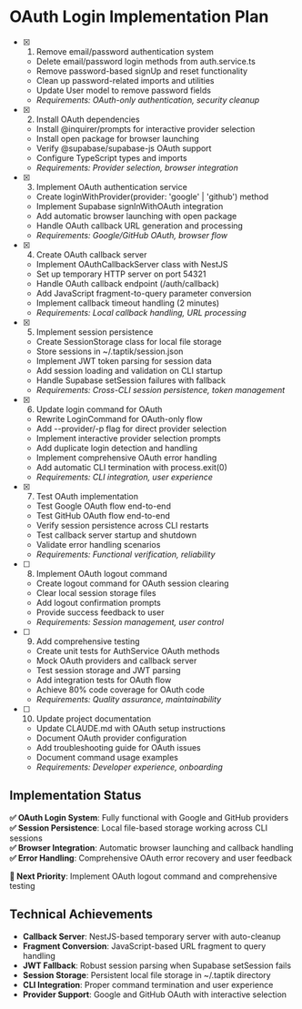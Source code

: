 # OAuth Login Implementation Plan

- [x] 1. Remove email/password authentication system

  - Delete email/password login methods from auth.service.ts
  - Remove password-based signUp and reset functionality
  - Clean up password-related imports and utilities
  - Update User model to remove password fields
  - _Requirements: OAuth-only authentication, security cleanup_

- [x] 2. Install OAuth dependencies

  - Install @inquirer/prompts for interactive provider selection
  - Install open package for browser launching
  - Verify @supabase/supabase-js OAuth support
  - Configure TypeScript types and imports
  - _Requirements: Provider selection, browser integration_

- [x] 3. Implement OAuth authentication service

  - Create loginWithProvider(provider: 'google' | 'github') method
  - Implement Supabase signInWithOAuth integration
  - Add automatic browser launching with open package
  - Handle OAuth callback URL generation and processing
  - _Requirements: Google/GitHub OAuth, browser flow_

- [x] 4. Create OAuth callback server

  - Implement OAuthCallbackServer class with NestJS
  - Set up temporary HTTP server on port 54321
  - Handle OAuth callback endpoint (/auth/callback)
  - Add JavaScript fragment-to-query parameter conversion
  - Implement callback timeout handling (2 minutes)
  - _Requirements: Local callback handling, URL processing_

- [x] 5. Implement session persistence

  - Create SessionStorage class for local file storage
  - Store sessions in ~/.taptik/session.json
  - Implement JWT token parsing for session data
  - Add session loading and validation on CLI startup
  - Handle Supabase setSession failures with fallback
  - _Requirements: Cross-CLI session persistence, token management_

- [x] 6. Update login command for OAuth

  - Rewrite LoginCommand for OAuth-only flow
  - Add --provider/-p flag for direct provider selection
  - Implement interactive provider selection prompts
  - Add duplicate login detection and handling
  - Implement comprehensive OAuth error handling
  - Add automatic CLI termination with process.exit(0)
  - _Requirements: CLI integration, user experience_

- [x] 7. Test OAuth implementation

  - Test Google OAuth flow end-to-end
  - Test GitHub OAuth flow end-to-end
  - Verify session persistence across CLI restarts
  - Test callback server startup and shutdown
  - Validate error handling scenarios
  - _Requirements: Functional verification, reliability_

- [ ] 8. Implement OAuth logout command

  - Create logout command for OAuth session clearing
  - Clear local session storage files
  - Add logout confirmation prompts
  - Provide success feedback to user
  - _Requirements: Session management, user control_

- [ ] 9. Add comprehensive testing

  - Create unit tests for AuthService OAuth methods
  - Mock OAuth providers and callback server
  - Test session storage and JWT parsing
  - Add integration tests for OAuth flow
  - Achieve 80% code coverage for OAuth code
  - _Requirements: Quality assurance, maintainability_

- [ ] 10. Update project documentation

  - Update CLAUDE.md with OAuth setup instructions
  - Document OAuth provider configuration
  - Add troubleshooting guide for OAuth issues
  - Document command usage examples
  - _Requirements: Developer experience, onboarding_

## Implementation Status

**✅ OAuth Login System**: Fully functional with Google and GitHub providers  
**✅ Session Persistence**: Local file-based storage working across CLI sessions  
**✅ Browser Integration**: Automatic browser launching and callback handling  
**✅ Error Handling**: Comprehensive OAuth error recovery and user feedback

**🔄 Next Priority**: Implement OAuth logout command and comprehensive testing

## Technical Achievements

- **Callback Server**: NestJS-based temporary server with auto-cleanup
- **Fragment Conversion**: JavaScript-based URL fragment to query handling
- **JWT Fallback**: Robust session parsing when Supabase setSession fails
- **Session Storage**: Persistent local file storage in ~/.taptik directory
- **CLI Integration**: Proper command termination and user experience
- **Provider Support**: Google and GitHub OAuth with interactive selection
